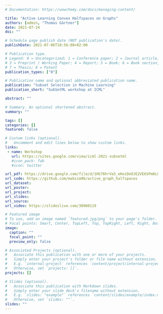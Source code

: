 ```yaml
---
# Documentation: https://wowchemy.com/docs/managing-content/

title: "Active Learning Convex Halfspaces on Graphs"
authors: [admin, "Thomas Gärtner"]
date: 2021-07-24
doi: ""

# Schedule page publish date (NOT publication's date).
publishDate: 2021-07-06T10:56:08+02:00

# Publication type.
# Legend: 0 = Uncategorized; 1 = Conference paper; 2 = Journal article;
# 3 = Preprint / Working Paper; 4 = Report; 5 = Book; 6 = Book section;
# 7 = Thesis; 8 = Patent
publication_types: ["0"]

# Publication name and optional abbreviated publication name.
publication: "Subset Selection in Machine Learning"
publication_short: "SubSetML workshop at ICML"

abstract: ""

# Summary. An optional shortened abstract.
summary: ""

tags: []
categories: []
featured: false

# Custom links (optional).
#   Uncomment and edit lines below to show custom links.
links:
 - name: Workshop
   url: https://sites.google.com/view/icml-2021-subsetml
   #icon_pack: fab
   #icon: twitter

url_pdf: https://drive.google.com/file/d/1HS76hrVa5_eKeiDoOJE2VE6SPm0L8-ze/view?usp=sharing
url_code: https://github.com/maksim96/active_graph_halfspaces
url_dataset:
url_poster:
url_project: 
url_slides:
url_source: 
url_video: https://slideslive.com/38960119

# Featured image
# To use, add an image named `featured.jpg/png` to your page's folder. 
# Focal points: Smart, Center, TopLeft, Top, TopRight, Left, Right, BottomLeft, Bottom, BottomRight.
image:
  caption: ""
  focal_point: ""
  preview_only: false

# Associated Projects (optional).
#   Associate this publication with one or more of your projects.
#   Simply enter your project's folder or file name without extension.
#   E.g. `internal-project` references `content/project/internal-project/index.md`.
#   Otherwise, set `projects: []`.
projects: []

# Slides (optional).
#   Associate this publication with Markdown slides.
#   Simply enter your slide deck's filename without extension.
#   E.g. `slides: "example"` references `content/slides/example/index.md`.
#   Otherwise, set `slides: ""`.
slides: ""
---
```

